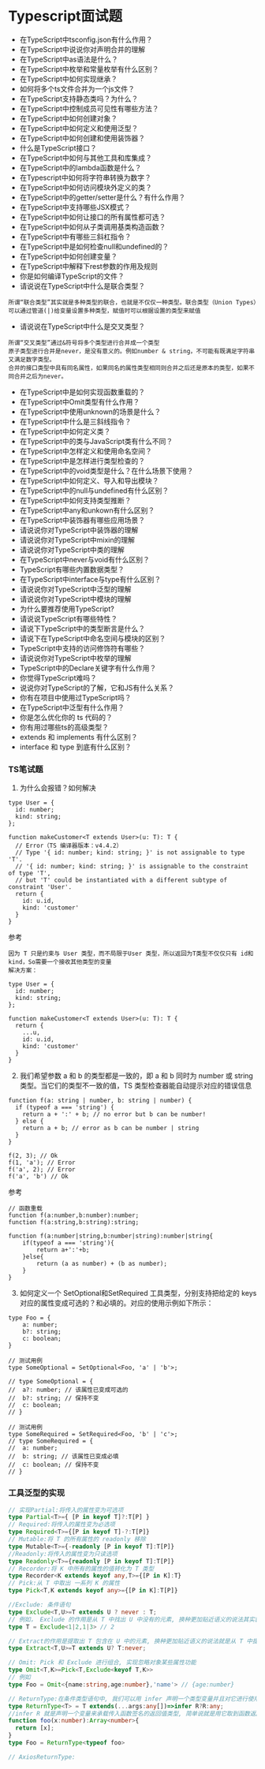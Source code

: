 # Typescript面试题
* 在TypeScript中tsconfig.json有什么作用？
* 在TypeScript中说说你对声明合并的理解
* 在TypeScript中as语法是什么？
* 在TypeScript中枚举和常量枚举有什么区别？
* 在TypeScript中如何实现继承？
* 如何将多个ts文件合并为一个js文件？
* 在TypeScript支持静态类吗？为什么？
* 在TypeScript中控制成员可见性有哪些方法？
* 在TypeScript中如何创建对象？
* 在TypeScript中如何定义和使用泛型？
* 在TypeScript中如何创建和使用装饰器？
* 什么是TypeScript接口？
* 在TypeScript中如何与其他工具和库集成？
* 在TypeScript中的lambda函数是什么？
* 在Typescript中如何将字符串转换为数字？
* 在TypeScript中如何访问模块外定义的类？
* 在TypeScript中的getter/setter是什么？有什么作用？
* 在TypeScript中支持哪些JSX模式？
* 在TypeScript中如何让接口的所有属性都可选？
* 在TypeScript中如何从子类调用基类构造函数？
* 在TypeScript中有哪些三斜杠指令？
* 在TypeScript中是如何检查null和undefined的？
* 在TypeScript中如何创建变量？
* 在TypeScript中解释下rest参数的作用及规则
* 你是如何编译TypeScript的文件？
* 请说说在TypeScript中什么是联合类型？
```
所谓“联合类型”其实就是多种类型的联合，也就是不仅仅一种类型。联合类型（Union Types）可以通过管道(|)给变量设置多种类型，赋值时可以根据设置的类型来赋值
```
* 请说说在TypeScript中什么是交叉类型？
```
所谓“交叉类型”通过&符号将多个类型进行合并成一个类型
原子类型进行合并是never，是没有意义的。例如number & string，不可能有既满足字符串又满足数字类型。
合并的接口类型中具有同名属性，如果同名的属性类型相同则合并之后还是原本的类型，如果不同合并之后为never。

```
* 在TypeScript中是如何实现函数重载的？
* 在TypeScript中Omit类型有什么作用？
* 在TypeScript中使用unknown的场景是什么？
* 在TypeScript中什么是三斜线指令？
* 在TypeScript中如何定义类？
* 在TypeScript中的类与JavaScript类有什么不同？
* 在TypeScript中怎样定义和使用命名空间？
* 在TypeScript中是怎样进行类型检查的？
* 在TypeScript中的void类型是什么？在什么场景下使用？
* 在TypeScript中如何定义、导入和导出模块？
* 在TypeScript中的null与undefined有什么区别？
* 在TypeScript中如何支持类型推断？
* 在TypeScript中any和unkown有什么区别？
* 在TypeScript中装饰器有哪些应用场景？
* 请说说你对TypeScript中装饰器的理解
* 请说说你对TypeScript中mixin的理解
* 请说说你对TypeScript中类的理解
* 在TypeScript中never与void有什么区别？
* TypeScript有哪些内置数据类型？
* 在TypeScript中interface与type有什么区别？
* 请说说你对TypeScript中泛型的理解
* 请说说你对TypeScript中模块的理解
* 为什么要推荐使用TypeScript?
* 请说说TypeScript有哪些特性？
* 请说下TypeScript中的类型断言是什么？
* 请说下在TypeScript中命名空间与模块的区别？
* TypeScript中支持的访问修饰符有哪些？
* 请说说你对TypeScript中枚举的理解
* TypeScript中的Declare关键字有什么作用？
* 你觉得TypeScript难吗？
* 说说你对TypeScript的了解，它和JS有什么关系？
* 你有在项目中使用过TypeScript吗？
* 在TypeScript中泛型有什么作用？
* 你是怎么优化你的 ts 代码的？
* 你有用过哪些ts的高级类型？
* extends 和 implements 有什么区别？
* interface 和 type 到底有什么区别？

### TS笔试题
1. 为什么会报错？如何解决
```
type User = {
  id: number;
  kind: string;
};

function makeCustomer<T extends User>(u: T): T {
  // Error（TS 编译器版本：v4.4.2）
  // Type '{ id: number; kind: string; }' is not assignable to type 'T'.
  // '{ id: number; kind: string; }' is assignable to the constraint of type 'T', 
  // but 'T' could be instantiated with a different subtype of constraint 'User'.
  return {
    id: u.id,
    kind: 'customer'
  }
}
```
参考
```
因为 T 只是约束与 User 类型，而不局限于User 类型，所以返回为T类型不仅仅只有 id和kind，So需要一个接收其他类型的变量
解决方案：

type User = {
  id: number;
  kind: string;
};

function makeCustomer<T extends User>(u: T): T {
  return {
    ...u,
    id: u.id,
    kind: 'customer'
  }
}
```
2. 我们希望参数 a 和 b 的类型都是一致的，即 a 和 b 同时为 number 或 string 类型。当它们的类型不一致的值，TS 类型检查器能自动提示对应的错误信息
```
function f(a: string | number, b: string | number) {
  if (typeof a === 'string') {
    return a + ':' + b; // no error but b can be number!
  } else {
    return a + b; // error as b can be number | string
  }
}

f(2, 3); // Ok
f(1, 'a'); // Error
f('a', 2); // Error
f('a', 'b') // Ok
```
参考
```
// 函数重载
function f(a:number,b:number):number;
function f(a:string,b:string):string;

function f(a:number|string,b:number|string):number|string{
    if(typeof a === 'string'){
        return a+':'+b;
    }else{
        return (a as number) + (b as number);
    }
}
```

3. 如何定义一个 SetOptional和SetRequired 工具类型，分别支持把给定的 keys 对应的属性变成可选的？和必填的。对应的使用示例如下所示：
```
type Foo = {
	a: number;
	b?: string;
	c: boolean;
}

// 测试用例
type SomeOptional = SetOptional<Foo, 'a' | 'b'>;

// type SomeOptional = {
// 	a?: number; // 该属性已变成可选的
// 	b?: string; // 保持不变
// 	c: boolean; 
// }

// 测试用例
type SomeRequired = SetRequired<Foo, 'b' | 'c'>;
// type SomeRequired = {
// 	a: number;
// 	b: string; // 该属性已变成必填
// 	c: boolean; // 保持不变
// }
```
### 工具泛型的实现
```ts
// 实现Partial:将传入的属性变为可选项
type Partial<T>={ [P in keyof T]?:T[P] }
// Required:将传入的属性变为必选项
type Required<T>={[P in keyof T]-?:T[P]}
// Mutable:将 T 的所有属性的 readonly 移除
type Mutable<T>={-readonly [P in keyof T]:T[P]}
//Readonly:将传入的属性变为只读选项
type Readonly<T>={readonly [P in keyof T]:T[P]}
// Recorder:将 K 中所有的属性的值转化为 T 类型
type Recorder<K extends keyof any,T>={[P in K]:T}
// Pick:从 T 中取出 一系列 K 的属性
type Pick<T,K extends keyof any>={[P in K]:T[P]}

//Exclude: 条件语句
type Exclude<T,U>=T extends U ? never : T;
// 例如， Exclude 的作用是从 T 中找出 U 中没有的元素, 换种更加贴近语义的说法其实就是从T 中排除 U
type T = Exclude<1|2,1|3> // 2

// Extract的作用是提取出 T 包含在 U 中的元素, 换种更加贴近语义的说法就是从 T 中提取出 U
type Extract<T,U>=T extends U? T:never;

// Omit: Pick 和 Exclude 进行组合, 实现忽略对象某些属性功能
type Omit<T,K>=Pick<T,Exclude<keyof T,K>>
// 例如
type Foo = Omit<{name:string,age:number},'name'> // {age:number}

// ReturnType:在条件类型语句中, 我们可以用 infer 声明一个类型变量并且对它进行使用,我们可以用它获取函数的返回类型
type ReturnType<T> = T extends(...args:any[])=>infer R?R:any;
//infer R 就是声明一个变量来承载传入函数签名的返回值类型, 简单说就是用它取到函数返回值的类型方便之后使用.例如
function foo(x:number):Array<number>{
  return [x];
}
type Foo = ReturnType<typeof foo>

// AxiosReturnType:

```